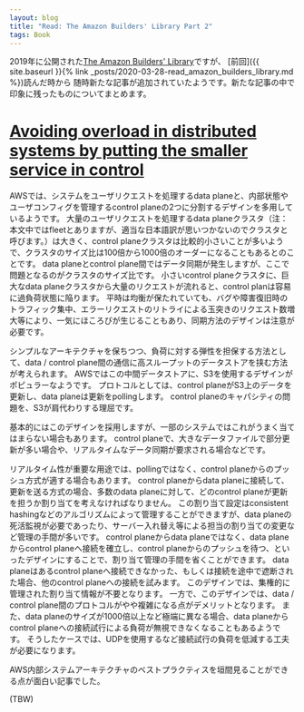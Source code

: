```yaml
---
layout: blog
title: "Read: The Amazon Builders' Library Part 2"
tags: Book
---
```


2019年に公開された[The Amazon Builders' Library](https://aws.amazon.com/builders-library/)ですが、
[前回]({{ site.baseurl }}{% link _posts/2020-03-28-read_amazon_builders_library.md %})読んだ時から
随時新たな記事が追加されていたようです。新たな記事の中で印象に残ったものについてまとめます。

<!--end_excerpt-->
# [Avoiding overload in distributed systems by putting the smaller service in control](https://aws.amazon.com/builders-library/avoiding-overload-in-distributed-systems-by-putting-the-smaller-service-in-control/)
AWSでは、システムをユーザリクエストを処理するdata planeと、内部状態やユーザコンフィグを管理するcontrol planeの2つに分割するデザインを多用しているようです。
大量のユーザリクエストを処理するdata planeクラスタ（注：本文中ではfleetとありますが、適当な日本語訳が思いつかないのでクラスタと呼びます。）は大きく、control planeクラスタは比較的小さいことが多いようで、クラスタのサイズ比は100倍から1000倍のオーダーになることもあるとのことです。
data planeとcontrol plane間ではデータ同期が発生しますが、ここで問題となるのがクラスタのサイズ比です。
小さいcontrol planeクラスタに、巨大なdata planeクラスタから大量のリクエストが流れると、control planは容易に過負荷状態に陥ります。
平時は均衡が保たれていても、バグや障害復旧時のトラフィック集中、エラーリクエストのリトライによる玉突きのリクエスト数増大等により、一気にほころびが生じることもあり、同期方法のデザインは注意が必要です。

シンプルなアーキテクチャを保ちつつ、負荷に対する弾性を担保する方法として、data / control plane間の通信に高スループットのデータストアを挟む方法が考えられます。
AWSではこの中間データストアに、S3を使用するデザインがポピュラーなようです。
プロトコルとしては、control planeがS3上のデータを更新し、data planeは更新をpollingします。
control planeのキャパシティの問題を、S3が肩代わりする理屈です。

基本的にはこのデザインを採用しますが、一部のシステムではこれがうまく当てはまらない場合もあります。
control planeで、大きなデータファイルで部分更新が多い場合や、リアルタイムなデータ同期が要求される場合などです。

リアルタイム性が重要な用途では、pollingではなく、control planeからのプッシュ方式が適する場合もあります。
control planeからdata planeに接続して、更新を送る方式の場合、多数のdata planeに対して、どのcontrol planeが更新を担うか割り当てを考えなければなりません。
この割り当て設定はconsistent hashingなどのアルゴリズムによって管理することができますが、data planeの死活監視が必要であったり、サーバー入れ替え等による担当の割り当ての変更など管理の手間が多いです。
control planeからdata planeではなく、data planeからcontrol planeへ接続を確立し、control planeからのプッシュを待つ、といったデザインにすることで、割り当て管理の手間を省くことができます。
data planeはあるcontrol planeへ接続できなかった、もしくは接続を途中で遮断された場合、他のcontrol planeへの接続を試みます。
このデザインでは、集権的に管理された割り当て情報が不要となります。
一方で、このデザインでは、data / control plane間のプロトコルがやや複雑になる点がデメリットとなります。
また、data planeのサイズが1000倍以上など極端に異なる場合、data planeからcontrol planeへの接続試行による負荷が無視できなくなることもあるようです。
そうしたケースでは、UDPを使用するなど接続試行の負荷を低減する工夫が必要になります。

AWS内部システムアーキテクチャのベストプラクティスを垣間見ることができる点が面白い記事でした。

(TBW)